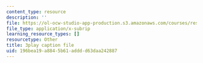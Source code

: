 ```yaml
---
content_type: resource
description: ''
file: https://ol-ocw-studio-app-production.s3.amazonaws.com/courses/res-ll-005-mathematics-of-big-data-and-machine-learning-january-iap-2020/196bea19a8845b61adddd63daa242887_5RqTJWf1l_A.vtt
file_type: application/x-subrip
learning_resource_types: []
resourcetype: Other
title: 3play caption file
uid: 196bea19-a884-5b61-addd-d63daa242887
---
```

